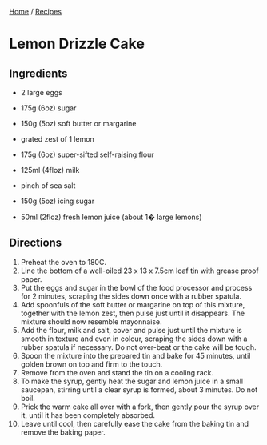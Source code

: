 [Home](../README.md) / [Recipes](README.md)

# Lemon Drizzle Cake

## Ingredients
- 2 large eggs
- 175g (6oz) sugar
- 150g (5oz) soft butter or margarine
- grated zest of 1 lemon
- 175g (6oz) super-sifted self-raising flour
- 125ml (4floz) milk
- pinch of sea salt

- 150g (5oz) icing sugar
- 50ml (2floz) fresh lemon juice (about 1� large lemons)

## Directions
1. Preheat the oven to 180C.
1. Line the bottom of a well-oiled 23 x 13 x 7.5cm loaf tin with grease proof paper.
1. Put the eggs and sugar in the bowl of the food processor and process for 2 minutes, scraping the sides down once with
   a rubber spatula.
1. Add spoonfuls of the soft butter or margarine on top of this mixture, together with the lemon zest, then pulse just
   until it disappears. The mixture should now resemble mayonnaise.
1. Add the flour, milk and salt, cover and pulse just until the mixture is smooth in texture and even in colour,
   scraping the sides down with a rubber spatula if necessary. Do not over-beat or the cake will be tough.
1. Spoon the mixture into the prepared tin and bake for 45 minutes, until golden brown on top and firm to the touch.
1. Remove from the oven and stand the tin on a cooling rack.
1. To make the syrup, gently heat the sugar and lemon juice in a small saucepan, stirring until a clear syrup is formed,
   about 3 minutes. Do not boil.
1. Prick the warm cake all over with a fork, then gently pour the syrup over it, until it has been completely absorbed.
1. Leave until cool, then carefully ease the cake from the baking tin and remove the baking paper.
